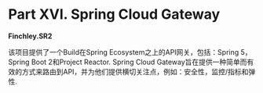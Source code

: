 # Part XVI. Spring Cloud Gateway

**Finchley.SR2** 

该项目提供了一个Build在Spring Ecosystem之上的API网关，包括：Spring 5，Spring Boot 2和Project Reactor. Spring Cloud Gateway旨在提供一种简单而有效的方式来路由到API，并为他们提供横切关注点，例如：安全性，监控/指标和弹性.

